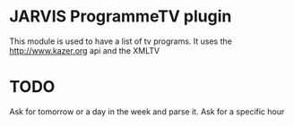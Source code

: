 JARVIS ProgrammeTV plugin
======
This module is used to have a list of tv programs.
It uses the http://www.kazer.org api and the XMLTV

TODO
======
Ask for tomorrow or a day in the week and parse it.
Ask for a specific hour
